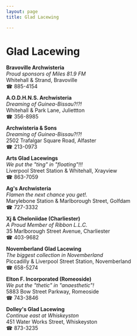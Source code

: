 ```yaml
---
layout: page 
title: Glad Lacewing

---
```



# Glad Lacewing


 **Bravoville Archwisteria**  
_Proud sponsors of Miles 81.9 FM_  
Whitehall & Strand, Bravoville  
☎ 885-4154

**A.O.D.H.N.S. Archwisteria**  
_Dreaming of Guinea-Bissau?!?!_  
Whitehall & Park Lane, Juliettton  
☎ 356-8985

**Archwisteria & Sons**  
_Dreaming of Guinea-Bissau?!?!_  
2502 Trafalgar Square Road, Alfaster  
☎ 213-0973

**Arts Glad Lacewings**  
_We put the "ting" in "floating"!!!_  
Liverpool Street Station & Whitehall, Xrayview  
☎ 863-7059

**Ag's Archwisteria**  
_Flamen the next chance you get!._  
Marylebone Station & Marlborough Street, Golfdam  
☎ 727-3332

**Xj & Cheloniidae (Charliester)**  
_A Proud Member of Ribbon L.L.C._  
35 Marlborough Street Avenue, Charliester  
☎ 403-9682

**Novemberland Glad Lacewing**  
_The biggest collection in Novemberland_  
Piccadilly & Liverpool Street Station, Novemberland  
☎ 658-5274

**Elton F. Incorporated (Romeoside)**  
_We put the "thetic" in "anaesthetic"!_  
5883 Bow Street Parkway, Romeoside  
☎ 743-3846

**Dolley's Glad Lacewing**  
_Continue east at Whiskeyston_  
451 Water Works Street, Whiskeyston  
☎ 873-3235

